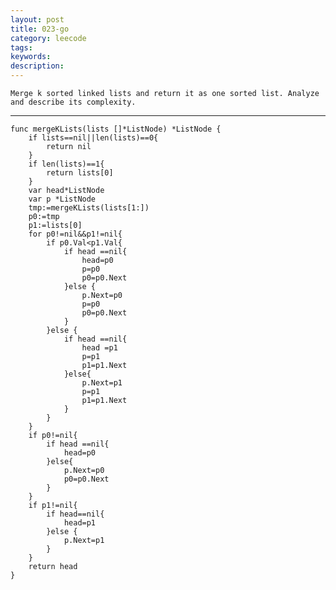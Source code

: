 ```yaml
---
layout: post
title: 023-go
category: leecode
tags: 
keywords: 
description: 
---
```


    Merge k sorted linked lists and return it as one sorted list. Analyze and describe its complexity.

----------

    func mergeKLists(lists []*ListNode) *ListNode {
    	if lists==nil||len(lists)==0{
    		return nil
    	}
    	if len(lists)==1{
    		return lists[0]
    	}
    	var head*ListNode
    	var p *ListNode
    	tmp:=mergeKLists(lists[1:])
    	p0:=tmp
    	p1:=lists[0]
    	for p0!=nil&&p1!=nil{
    		if p0.Val<p1.Val{
    			if head ==nil{
    				head=p0
    				p=p0
    				p0=p0.Next
    			}else {
    				p.Next=p0
    				p=p0
    				p0=p0.Next
    			}
    		}else {
    			if head ==nil{
    				head =p1
    				p=p1
    				p1=p1.Next
    			}else{
    				p.Next=p1
    				p=p1
    				p1=p1.Next
    			}
    		}
    	}
    	if p0!=nil{
    		if head ==nil{
    			head=p0
    		}else{
    			p.Next=p0
    			p0=p0.Next
    		}		
    	}
    	if p1!=nil{
    		if head==nil{
    			head=p1
    		}else {
    			p.Next=p1
    		}
    	}
    	return head
    }